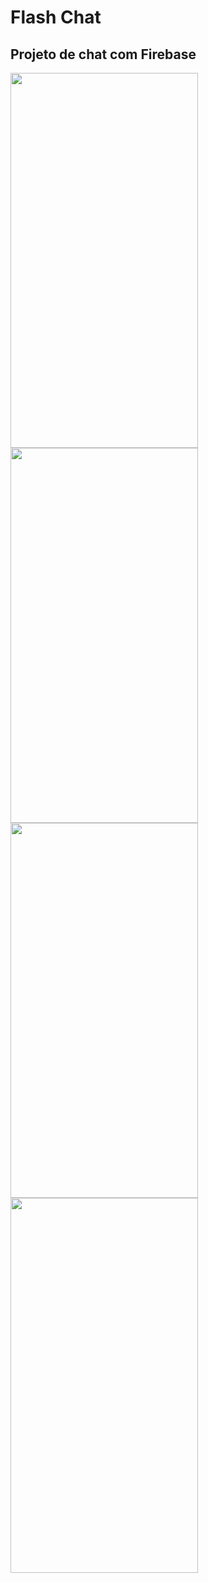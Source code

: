 # Flash Chat

## Projeto de chat com Firebase

<img src="https://user-images.githubusercontent.com/100291684/166181373-ff25ec77-6ad0-4ef0-8b4b-16172aea30b8.jpeg" width="300" height="600" /> <img src="https://user-images.githubusercontent.com/100291684/166181374-1ad539a1-d40f-40fc-8c01-625b5a17f826.jpeg" width="300" height="600" /> <img src="https://user-images.githubusercontent.com/100291684/166181376-a00f0b51-292a-4db3-a4b4-81ee8b619f92.jpeg" width="300" height="600" /> <img src="https://user-images.githubusercontent.com/100291684/166697000-7539e4dc-c3e7-4fe4-b059-cc79d630ea8e.jpeg" width="300" height="600" /> 
